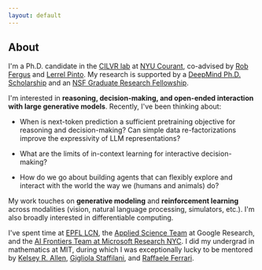 ```yaml
---
layout: default
---
```

## About

I'm a Ph.D. candidate in the [CILVR lab](https://wp.nyu.edu/cilvr/) at [NYU Courant](https://cims.nyu.edu/dynamic/), co-advised by [Rob Fergus](https://cs.nyu.edu/~fergus/pmwiki/pmwiki.php) and [Lerrel Pinto](https://www.lerrelpinto.com/). My research is supported by a [DeepMind Ph.D. Scholarship](https://www.deepmind.com/scholarships) and an [NSF Graduate Research Fellowship](https://www.nsfgrfp.org/resources/about-grfp/).

I'm interested in **reasoning, decision-making, and open-ended interaction with large generative models**. Recently, I've been thinking about:

* When is next-token prediction a sufficient pretraining objective for reasoning and decision-making? Can simple data re-factorizations improve the expressivity of LLM representations?

* What are the limits of in-context learning for interactive decision-making?

* How do we go about building agents that can flexibly explore and interact with the world the way we (humans and animals) do?

My work touches on **generative modeling** and **reinforcement learning** across modalities (vision, natural language processing, simulators, etc.). I'm also broadly interested in differentiable computing. 

I've spent time at [EPFL LCN](https://lcnwww.epfl.ch/gerstner/), the [Applied Science Team](https://research.google/teams/applied-science/) at Google Research, and the [AI Frontiers Team at Microsoft Research NYC](https://www.microsoft.com/en-us/research/theme/machine-learning-ai-nyc/). I did my undergrad in mathematics at MIT, during which I was exceptionally lucky to be mentored by [Kelsey R. Allen](https://k-r-allen.github.io/), [Gigliola Staffilani](https://math.mit.edu/~gigliola/), and [Raffaele Ferrari](http://ferrari.mit.edu/about/).
